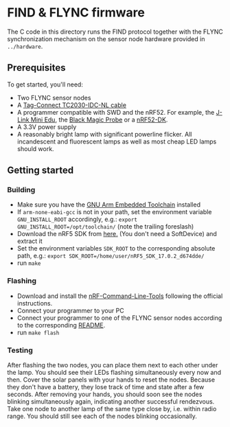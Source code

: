 # FIND & FLYNC firmware

The C code in this directory runs the FIND protocol together with the FLYNC synchronization mechanism on the sensor node hardware provided in `../hardware`.

## Prerequisites

To get started, you'll need:

 - Two FLYNC sensor nodes
 - A [Tag-Connect TC2030-IDC-NL cable](https://www.tag-connect.com/product/tc2030-idc-nl)
 - A programmer compatible with SWD and the nRF52. For example, the [J-Link Mini Edu](https://www.segger.com/products/debug-probes/j-link/models/j-link-edu-mini/), the [Black Magic Probe](https://github.com/blacksphere/blackmagic/wiki) or a [nRF52-DK](https://www.nordicsemi.com/Software-and-Tools/Development-Kits/nRF52-DK).
 - A 3.3V power supply
 - A reasonably bright lamp with significant powerline flicker. All incandescent and fluorescent lamps as well as most cheap LED lamps should work.

## Getting started

### Building
 - Make sure you have the [GNU Arm Embedded Toolchain](https://developer.arm.com/tools-and-software/open-source-software/developer-tools/gnu-toolchain/gnu-rm/downloads) installed
 - If `arm-none-eabi-gcc` is not in your path, set the environment variable `GNU_INSTALL_ROOT` accordingly, e.g.: `export GNU_INSTALL_ROOT=/opt/toolchain/` (note the trailing foreslash)
 - Download the nRF5 SDK from [here.](https://www.nordicsemi.com/Software-and-tools/Software/nRF5-SDK/Download "here.") (You don't need a SoftDevice) and extract it
 - Set the environment variables `SDK_ROOT` to the corresponding absolute path, e.g.: `export SDK_ROOT=/home/user/nRF5_SDK_17.0.2_d674dde/`
 - run `make`

### Flashing
 - Download and install the [nRF-Command-Line-Tools](https://www.nordicsemi.com/Software-and-tools/Development-Tools/nRF-Command-Line-Tools/Download) following the official instructions.
 - Connect your programmer to your PC
 - Connect your programmer to one of the FLYNC sensor nodes according to the corresponding [README](../hardware/README.md).
 - run `make flash`

### Testing

After flashing the two nodes, you can place them next to each other under the lamp.
You should see their LEDs flashing simultaneously every now and then.
Cover the solar panels with your hands to reset the nodes.
Because they don't have a battery, they lose track of time and state after a few seconds.
After removing your hands, you should soon see the nodes blinking simultaneously again, indicating another successful rendezvous.
Take one node to another lamp of the same type close by, i.e. within radio range.
You should still see each of the nodes blinking occasionally.

